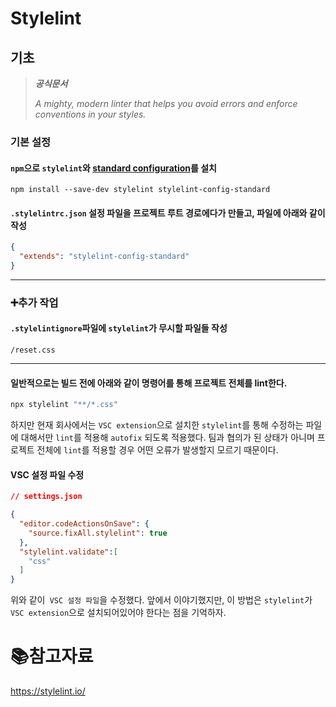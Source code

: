 # Stylelint

## 기초

> ***공식문서***
>
> *A mighty, modern linter that helps you avoid errors and enforce conventions in your styles.*

### 기본 설정

####  `npm`으로 `stylelint`와 [standard configuration](https://www.npmjs.com/package/stylelint-config-standard)를 설치

```shell
npm install --save-dev stylelint stylelint-config-standard
```

#### `.stylelintrc.json` 설정 파일을 프로젝트 루트 경로에다가 만들고, 파일에 아래와 같이 작성

```json
{
  "extends": "stylelint-config-standard"
}
```

___

### ➕추가 작업

#### `.stylelintignore`파일에 `stylelint`가 무시할 파일들 작성

```
/reset.css
```

___

#### 일반적으로는 빌드 전에 아래와 같이 명령어를 통해 프로젝트 전체를 lint한다.

```bash
npx stylelint "**/*.css"
```

하지만 현재 회사에서는 `VSC extension`으로 설치한 `stylelint`를 통해 수정하는 파일에 대해서만 `lint`를 적용해 `autofix` 되도록 적용했다. 팀과 협의가 된 상태가 아니며 프로젝트 전체에 `lint`를 적용할 경우 어떤 오류가 발생할지 모르기 때문이다.

#### VSC 설정 파일 수정

```json
// settings.json

{
  "editor.codeActionsOnSave": {
    "source.fixAll.stylelint": true
  },
  "stylelint.validate":[
    "css"
  ]
}
```

위와 같이` VSC 설정 파일`을 수정했다. 앞에서 이야기했지만, 이 방법은 `stylelint`가 `VSC extension`으로 설치되어있어야 한다는 점을 기억하자.

# :books:참고자료

https://stylelint.io/